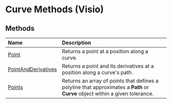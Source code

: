 
# Curve Methods (Visio)

## Methods



|**Name**|**Description**|
|:-----|:-----|
|[Point](48fcad31-a655-f68c-10fd-127fea45f95d.md)|Returns a point at a position along a curve.|
|[PointAndDerivatives](2df3753b-f0f5-37ff-75d9-f63d6fc491dc.md)|Returns a point and its derivatives at a position along a curve's path.|
|[Points](2dbd66cd-cc63-4635-3caf-29c8ae45c08e.md)|Returns an array of points that defines a polyline that approximates a  **Path** or **Curve** object within a given tolerance.|
